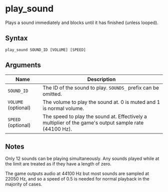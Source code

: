 # play_sound

Plays a sound immediately and blocks until it has finished (unless looped).

## Syntax

```
play_sound SOUND_ID [VOLUME] [SPEED]
```

## Arguments

| Name                | Description                                                                                           |
| ------------------- | ----------------------------------------------------------------------------------------------------- |
| `SOUND_ID`          | The ID of the sound to play. `SOUNDS_` prefix can be omitted.                                         |
| `VOLUME` (optional) | The volume to play the sound at. 0 is muted and 1 is normal volume.                                   |
| `SPEED` (optional)  | The speed to play the sound at. Effectively a multiplier of the game's output sample rate (44100 Hz). |

## Notes

Only 12 sounds can be playing simultaneously. Any sounds played while at the
limit are treated as if they have a length of zero.

The game outputs audio at 44100 Hz but most sounds are sampled at 22050 Hz, and
so a speed of 0.5 is needed for normal playback in the majority of cases.
